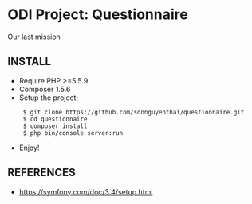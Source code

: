 ODI Project: Questionnaire
========================

Our last mission

INSTALL
--------------
- Require PHP >=5.5.9
- Composer 1.5.6
- Setup the project:
    ~~~
     $ git clone https://github.com/sonnguyenthai/questionnaire.git
     $ cd questionnaire
     $ composer install
     $ php bin/console server:run
    ~~~
- Enjoy!


REFERENCES
---------------
- https://symfony.com/doc/3.4/setup.html


